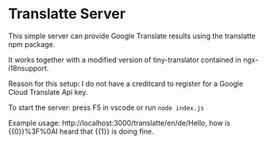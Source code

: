 Translatte Server
=================

This simple server can provide Google Translate results using the translatte npm package.

It works together with a modified version of tiny-translator contained in ngx-i18nsupport.

Reason for this setup: I do not have a creditcard to register for a Google Cloud Translate Api key.

To start the server: press F5 in vscode or run `node index.js`

Example usage: http://localhost:3000/translatte/en/de/Hello, how is {{0}}%3F%0AI heard that {{1}} is doing fine.

